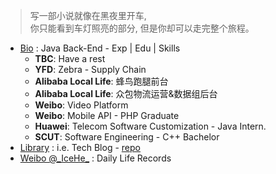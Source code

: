 <!-- > 好记性不如烂博客 -->

<!-- Done is better than perfect. -->

> 写一部小说就像在黑夜里开车, <br/>你只能看到车灯照亮的部分, 但是你却可以走完整个旅程。

<!-- <br/><br/>—— E.L. Doctorow -->

- [Bio](https://github.com/IceHe/lib/blob/master/past/bio.md) : Java Back-End - Exp | Edu | Skills
    - **TBC**: Have a rest
    - **YFD**: Zebra - Supply Chain
    - **Alibaba Local Life**: 蜂鸟跑腿前台
    - **Alibaba Local Life**: 众包物流运营&数据组后台
    - **Weibo**: Video Platform
    - **Weibo**: Mobile API - PHP Graduate
    - **Huawei**: Telecom Software Customization - Java Intern.
    - **SCUT**: Software Engineering - C++ Bachelor
- [Library](https://icehe.xyz/#/) : i.e. Tech Blog - [repo](https://github.com/IceHe/lib)
- [Weibo @\_IceHe\_](https://weibo.com/icedes) : Daily Life Records

<!-- ### Hi there 👋 -->

<!--
**IceHe/IceHe** is a ✨ _special_ ✨ repository because its `README.md` (this file) appears on your GitHub profile.

Here are some ideas to get you started:

- 🔭 I’m currently working on ...
- 🌱 I’m currently learning ...
- 👯 I’m looking to collaborate on ...
- 🤔 I’m looking for help with ...
- 💬 Ask me about ...
- 📫 How to reach me: ...
- 😄 Pronouns: ...
- ⚡ Fun fact: ...
-->
